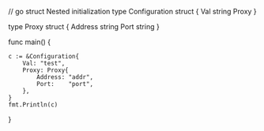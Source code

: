 // go struct Nested initialization
type Configuration struct {
    Val string
    Proxy
}

type Proxy struct {
    Address string
    Port    string
}

func main() {

    c := &Configuration{
        Val: "test",
        Proxy: Proxy{
            Address: "addr",
            Port:    "port",
        },
    }
    fmt.Println(c)
}